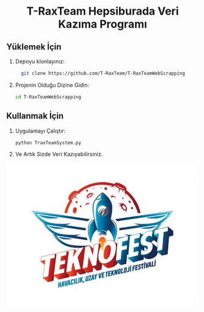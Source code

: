 <h1 align = 'Center'>T-RaxTeam Hepsiburada Veri Kazıma Programı</h1>

## Yüklemek İçin
1. Depoyu klonlayınız:
   ```sh
     git clone https://github.com/T-RaxTeam/T-RaxTeamWebScrapping
   ```
2. Projenin Olduğu Dizine Gidin:
   ```sh
   cd T-RaxTeamWebScrapping
   ```

## Kullanmak İçin
1. Uygulamayı Çalıştır:
   ```sh
   python TraxTeamSystem.py
   ```
2. Ve Artık Sizde Veri Kazıyabilirsiniz.


![alt text](https://raw.githubusercontent.com/T-RaxTeam/T-RaxTeamWebScrapping/main/Resimler/TeknofestLogo.jpg)
